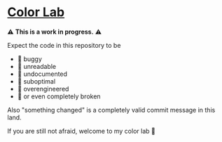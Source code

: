 # [Color Lab](https://lab.ardov.me/)

⚠️ **This is a work in progress.** ⚠️

Expect the code in this repository to be

- 🐞 buggy
- 🤯 unreadable
- 📖 undocumented
- 🐌 suboptimal
- 🤖 overengineered
- 🤬 or even completely broken

Also "something changed" is a completely valid commit message in this land.

If you are still not afraid, welcome to my color lab 🌈
